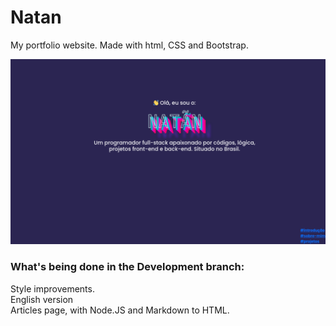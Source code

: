 # Natan
My portfolio website. Made with html, CSS and Bootstrap.

![alt](img/screenshots/portfolio.png)

### What's being done in the Development branch:

Style improvements. <br>
English version <br>
Articles page, with Node.JS and Markdown to HTML.
